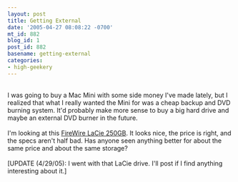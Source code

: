 ```yaml
---
layout: post
title: Getting External
date: '2005-04-27 08:08:22 -0700'
mt_id: 882
blog_id: 1
post_id: 882
basename: getting-external
categories:
- high-geekery
---
```

<br />I was going to buy a Mac Mini with some side money I've made lately, but I realized that what I really wanted the Mini for was a cheap backup and DVD burning system. It'd probably make more sense to buy a big hard drive and maybe an external DVD burner in the future.<br /><br />I'm looking at this <a href="http://www.amazon.com/exec/obidos/ASIN/B000117D9O/bbrown-20/ref=nosim/">FireWire LaCie 250GB</a>. It looks nice, the price is right, and the specs aren't half bad. Has anyone seen anything better for about the same price and about the same storage?<br /><br />[UPDATE (4/29/05): I went with that LaCie drive. I'll post if I find anything interesting about it.]<br /><br /><br />
